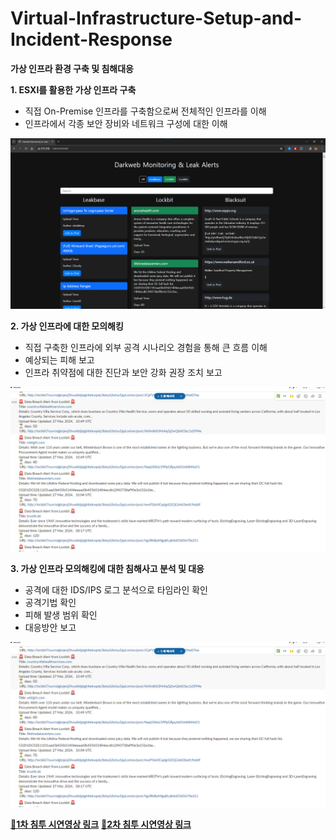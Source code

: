 # Virtual-Infrastructure-Setup-and-Incident-Response
**가상 인프라 환경 구축 및 침해대응**

**1. ESXI를 활용한 가상 인프라 구축**

- 직접 On-Premise 인프라를 구축함으로써 전체적인 인프라를 이해
- 인프라에서 각종 보안 장비와 네트워크 구성에 대한 이해
  

![Web.png](https://github.com/kdjehdwls/DarkwebMonitoring_LeakAlert/blob/master/img/Web.png)



**2. 가상 인프라에 대한 모의해킹**

- 직접 구축한 인프라에 외부 공격 시나리오 경험을 통해 큰 흐름 이해
- 예상되는 피해 보고
- 인프라 취약점에 대한 진단과 보안 강화 권장 조치 보고

![Slack_alert.png](https://github.com/kdjehdwls/DarkwebMonitoring_LeakAlert/blob/master/img/Slack_alert.png)



**3. 가상 인프라 모의해킹에 대한 침해사고 분석 및 대응**

- 공격에 대한 IDS/IPS 로그 분석으로 타임라인 확인
- 공격기법 확인
- 피해 발생 범위 확인
- 대응방안 보고

![Slack_alert.png](https://github.com/kdjehdwls/DarkwebMonitoring_LeakAlert/blob/master/img/Slack_alert.png)


**[🔗1차 침투 시연영상 링크](https://youtu.be/QqXT8EyFurM)**
**[🔗2차 침투 시연영상 링크](https://youtu.be/lNvJFP1EReE)**
